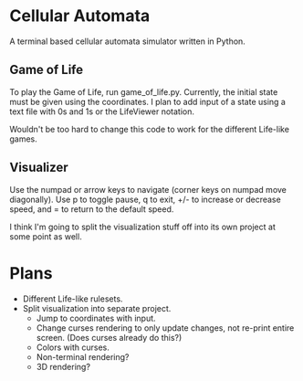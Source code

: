 # Cellular Automata

A terminal based cellular automata simulator written in Python. 

## Game of Life

To play the Game of Life, run game_of_life.py. Currently, the initial state must be given using the coordinates. 
I plan to add input of a state using a text file with 0s and 1s or the LifeViewer notation.

Wouldn't be too hard to change this code to work for the different Life-like games.

## Visualizer

Use the numpad or arrow keys to navigate (corner keys on numpad move diagonally). Use p to toggle pause, q to exit,
+/- to increase or decrease speed, and = to return to the default speed.

I think I'm going to split the visualization stuff off into its own project at some point as well. 


# Plans

* Different Life-like rulesets.
* Split visualization into separate project.
  - Jump to coordinates with input.
  - Change curses rendering to only update changes, not re-print entire screen. (Does curses already do this?)
  - Colors with curses.
  - Non-terminal rendering?
  - 3D rendering?
